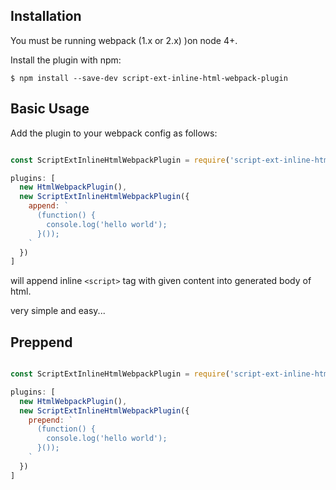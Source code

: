 Installation
------------
You must be running webpack (1.x or 2.x) )on node 4+.

Install the plugin with npm:

```shell
$ npm install --save-dev script-ext-inline-html-webpack-plugin
```

Basic Usage
-----------
Add the plugin to your webpack config as follows: 

```javascript

const ScriptExtInlineHtmlWebpackPlugin = require('script-ext-inline-html-webpack-plugin');

plugins: [
  new HtmlWebpackPlugin(),
  new ScriptExtInlineHtmlWebpackPlugin({
    append: `
      (function() {
        console.log('hello world');
      }());
    `
  })
]  
```

will append inline `<script>` tag with given content into generated body of html.

very simple and easy...


Preppend
-----


```javascript

const ScriptExtInlineHtmlWebpackPlugin = require('script-ext-inline-html-webpack-plugin');

plugins: [
  new HtmlWebpackPlugin(),
  new ScriptExtInlineHtmlWebpackPlugin({
    prepend: `
      (function() {
        console.log('hello world');
      }());
    `
  })
]  
```
